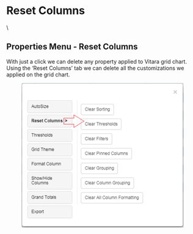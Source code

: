 # Reset Columns

\


## Properties Menu - Reset Columns <a href="#properties-menu---reset-columns" id="properties-menu---reset-columns"></a>

With just a click we can delete any property applied to Vitara grid chart. Using the ‘Reset Columns’ tab we can delete all the customizations we applied on the grid chart.

<figure><img src="../.gitbook/assets/image49 (3).png" alt=""><figcaption></figcaption></figure>
